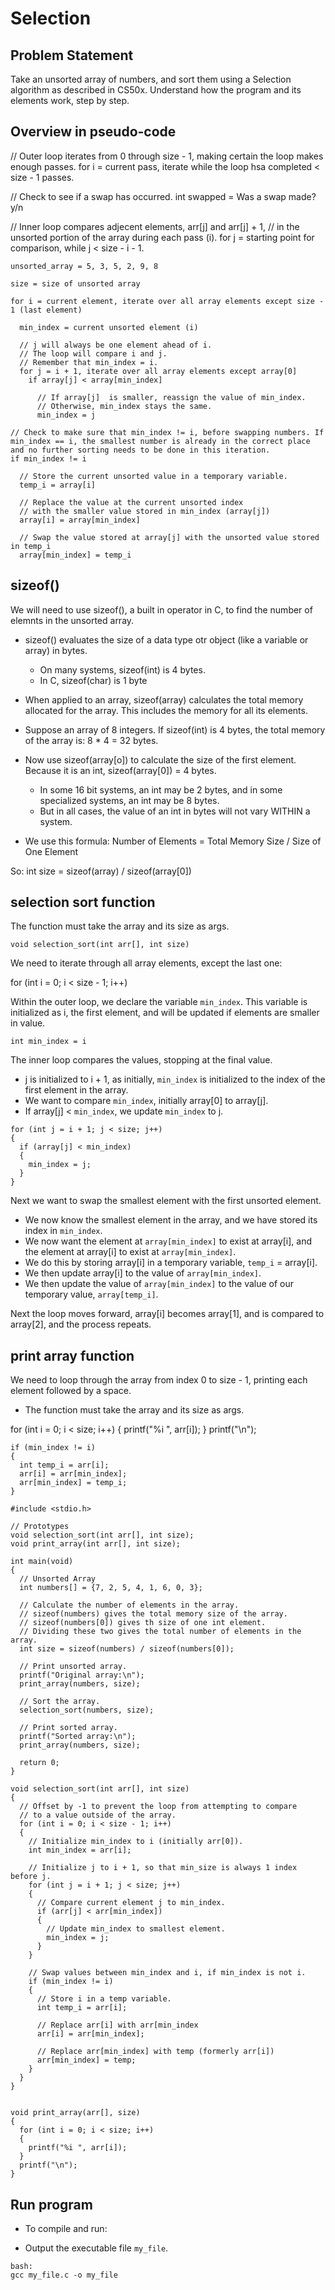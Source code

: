 # Selection


## Problem Statement
Take an unsorted array of numbers, and sort them using a Selection algorithm as described in CS50x. Understand how the program and its elements work, step by step.

## Overview in pseudo-code

// Outer loop iterates from 0 through size - 1, making certain the loop makes enough passes.
for i = current pass, iterate while the loop hsa completed < size - 1 passes.


  // Check to see if a swap has occurred.
  int swapped = Was a swap made? y/n

  // Inner loop compares adjecent elements, arr[j] and arr[j] + 1,
  // in the unsorted portion of the array during each pass (i).
  for j = starting point for comparison, while j < size - i - 1.

```
unsorted_array = 5, 3, 5, 2, 9, 8

size = size of unsorted array

for i = current element, iterate over all array elements except size - 1 (last element)

  min_index = current unsorted element (i)

  // j will always be one element ahead of i.
  // The loop will compare i and j.
  // Remember that min_index = i.
  for j = i + 1, iterate over all array elements except array[0]
    if array[j] < array[min_index]
      
      // If array[j]  is smaller, reassign the value of min_index.
      // Otherwise, min_index stays the same.
      min_index = j

// Check to make sure that min_index != i, before swapping numbers. If min_index == i, the smallest number is already in the correct place and no further sorting needs to be done in this iteration.
if min_index != i

  // Store the current unsorted value in a temporary variable.
  temp_i = array[i]

  // Replace the value at the current unsorted index 
  // with the smaller value stored in min_index (array[j])
  array[i] = array[min_index]

  // Swap the value stored at array[j] with the unsorted value stored in temp_i
  array[min_index] = temp_i
```

## sizeof()

We will need to use sizeof(), a built in operator in C, to find the number of elemnts in the unsorted array.

- sizeof() evaluates the size of a data type otr object (like a variable or array) in bytes.
  - On many systems, sizeof(int) is 4 bytes.
  - In C, sizeof(char) is 1 byte

- When applied to an array, sizeof(array) calculates the total memory allocated for the array. This includes the memory for all its elements.

- Suppose an array of 8 integers. If sizeof(int) is 4 bytes, the total memory of the array is: 8 * 4 = 32 bytes.
- Now use sizeof(array[o]) to calculate the size of the first element. Because it is an int, sizeof(array[0]) = 4 bytes.
  - In some 16 bit systems, an int may be 2 bytes, and in some specialized systems, an int may be 8 bytes.
  - But in all cases, the value of an int in bytes will not vary WITHIN a system.

- We use this formula: Number of Elements = Total Memory Size / Size of One Element

So: int size = sizeof(array) / sizeof(array[0])

## selection sort function

The function must take the array and its size as args.

  `void selection_sort(int arr[], int size)`


We need to iterate through all array elements, except the last one:

  for (int i = 0; i < size - 1; i++)


Within the outer loop, we declare the variable `min_index`. This variable is initialized as i, the first element, and will be updated if elements are smaller in value.

  `int min_index = i`


The inner loop compares the values, stopping at the final value.

- j is initialized to i + 1, as initially, `min_index` is initialized to the index of the first element in the array.
- We want to compare `min_index`, initially array[0] to array[j].
- If array[j] < `min_index`, we update `min_index` to j.
  
```
for (int j = i + 1; j < size; j++)
{
  if (array[j] < min_index)
  {
    min_index = j;
  }
}
```


Next we want to swap the smallest element with the first unsorted element.

- We now know the smallest element in the array, and we have stored its index in `min_index`.
- We now want the element at `array[min_index]` to exist at array[i], and the element at array[i] to exist at `array[min_index]`.
- We do this by storing array[i] in a temporary variable, `temp_i` = array[i].
- We then update array[i] to the value of `array[min_index]`.
- We then update the value of `array[min_index]` to the value of our temporary value, `array[temp_i]`.


Next the loop moves forward, array[i] becomes array[1], and is compared to array[2], and the process repeats.


## print array function

We need to loop through the array from index 0 to size - 1, printing each element followed by a space.

- The function must take the array and its size as args.

for (int i = 0; i < size; i++)
{
  printf("%i ", arr[i]);
}
printf("\n");



```
if (min_index != i)
{
  int temp_i = arr[i];
  arr[i] = arr[min_index];
  arr[min_index] = temp_i;
}
```



```
#include <stdio.h>

// Prototypes
void selection_sort(int arr[], int size);
void print_array(int arr[], int size);

int main(void)
{
  // Unsorted Array
  int numbers[] = {7, 2, 5, 4, 1, 6, 0, 3};

  // Calculate the number of elements in the array.
  // sizeof(numbers) gives the total memory size of the array.
  // sizeof(numbers[0]) gives th size of one int element.
  // Dividing these two gives the total number of elements in the array.  
  int size = sizeof(numbers) / sizeof(numbers[0]);

  // Print unsorted array.
  printf("Original array:\n");
  print_array(numbers, size);
  
  // Sort the array.
  selection_sort(numbers, size);

  // Print sorted array.
  printf("Sorted array:\n");
  print_array(numbers, size);

  return 0;
}

void selection_sort(int arr[], int size)
{
  // Offset by -1 to prevent the loop from attempting to compare
  // to a value outside of the array. 
  for (int i = 0; i < size - 1; i++)
  {
    // Initialize min_index to i (initially arr[0]).
    int min_index = arr[i];

    // Initialize j to i + 1, so that min_size is always 1 index before j.
    for (int j = i + 1; j < size; j++)
    {
      // Compare current element j to min_index.
      if (arr[j] < arr[min_index])
      {
        // Update min_index to smallest element.
        min_index = j;
      }
    }  

    // Swap values between min_index and i, if min_index is not i.
    if (min_index != i)
    {
      // Store i in a temp variable.
      int temp_i = arr[i];
      
      // Replace arr[i] with arr[min_index
      arr[i] = arr[min_index];

      // Replace arr[min_index] with temp (formerly arr[i])
      arr[min_index] = temp;
    }
  }
}


void print_array(arr[], size)
{
  for (int i = 0; i < size; i++)
  {
    printf("%i ", arr[i]);
  }
  printf("\n");
}
```


## Run program

* To compile and run:

- Output the executable file `my_file`.
```
bash:
gcc my_file.c -o my_file
```

